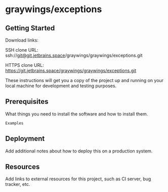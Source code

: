 # graywings/exceptions



## Getting Started

Download links:

SSH clone URL: ssh://git@git.jetbrains.space/graywings/graywings/exceptions.git

HTTPS clone URL: https://git.jetbrains.space/graywings/graywings/exceptions.git



These instructions will get you a copy of the project up and running on your local machine for development and testing purposes.

## Prerequisites

What things you need to install the software and how to install them.

```
Examples
```

## Deployment

Add additional notes about how to deploy this on a production system.

## Resources

Add links to external resources for this project, such as CI server, bug tracker, etc.
